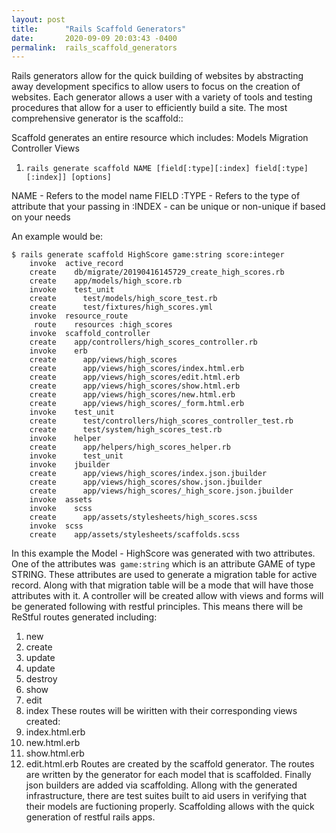 ```yaml
---
layout: post
title:      "Rails Scaffold Generators"
date:       2020-09-09 20:03:43 -0400
permalink:  rails_scaffold_generators
---
```


Rails generators allow for the quick building of websites by abstracting away development specifics to allow users to focus on the creation of websites.  Each generator allows a user with a variety of tools and testing procedures that allow for a user to efficiently build a site.  The most comprehensive generator is the scaffold::

Scaffold generates an entire resource which includes: 
Models
Migration
Controller 
Views



1.  `rails generate scaffold NAME [field[:type][:index] field[:type][:index]] [options]` 

NAME  - Refers to the model name
FIELD 
    :TYPE - Refers to the type of attribute that your passing in
		:INDEX - can be unique or non-unique if based on your needs 
		
An example would be:
```
$ rails generate scaffold HighScore game:string score:integer
    invoke  active_record
    create    db/migrate/20190416145729_create_high_scores.rb
    create    app/models/high_score.rb
    invoke    test_unit
    create      test/models/high_score_test.rb
    create      test/fixtures/high_scores.yml
    invoke  resource_route
     route    resources :high_scores
    invoke  scaffold_controller
    create    app/controllers/high_scores_controller.rb
    invoke    erb
    create      app/views/high_scores
    create      app/views/high_scores/index.html.erb
    create      app/views/high_scores/edit.html.erb
    create      app/views/high_scores/show.html.erb
    create      app/views/high_scores/new.html.erb
    create      app/views/high_scores/_form.html.erb
    invoke    test_unit
    create      test/controllers/high_scores_controller_test.rb
    create      test/system/high_scores_test.rb
    invoke    helper
    create      app/helpers/high_scores_helper.rb
    invoke      test_unit
    invoke    jbuilder
    create      app/views/high_scores/index.json.jbuilder
    create      app/views/high_scores/show.json.jbuilder
    create      app/views/high_scores/_high_score.json.jbuilder
    invoke  assets
    invoke    scss
    create      app/assets/stylesheets/high_scores.scss
    invoke  scss
    create    app/assets/stylesheets/scaffolds.scss
```

In this example the Model - HighScore was generated with two attributes.   One of the attributes was` game:string` which is an attribute GAME of type STRING.  These attributes are used to generate a migration table for active record.  Along with that migration table will be a mode that will have those attributes with it.   A controller will be created allow with views and forms will be generated following with restful principles.   This means there will be ReStful routes generated including: 
1. new
2. create
3. update
4. update
4. destroy
5. show 
6. edit 
7. index
These routes will be wiritten with their corresponding views created: 
1. index.html.erb
2. new.html.erb
3. show.html.erb
4. edit.html.erb
Routes are created by the scaffold generator.  The routes are written by the generator for each model that is scaffolded.  Finally json builders are added via scaffolding.  Allong with the generated infrastructure, there are test suites built to aid users in verifying that their models are fuctioning properly.  Scaffolding allows with the quick generation of restful rails apps.  



